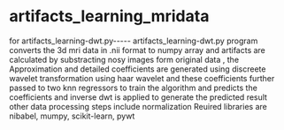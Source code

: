 # artifacts_learning_mridata

for artifacts_learning-dwt.py-----
artifacts_learning-dwt.py program converts the 3d mri data in .nii format to numpy array and artifacts are calculated by substracting 
nosy images form original data , the Approximation and detailed coefficients are generated using discreete wavelet transformation using 
haar wavelet and these coefficients further passed to two knn regressors to train the algorithm and predicts the coefficients and inverse
dwt is applied to generate the predicted result
other data processing steps include normalization
Reuired libraries are nibabel, mumpy, scikit-learn, pywt

